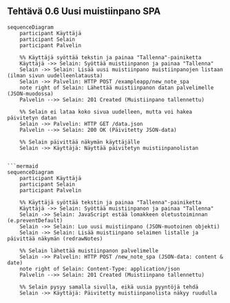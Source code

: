 ## Tehtävä 0.6 Uusi muistiinpano SPA

```mermaid
sequenceDiagram
    participant Käyttäjä
    participant Selain
    participant Palvelin

    %% Käyttäjä syöttää tekstin ja painaa "Tallenna"-painiketta
    Käyttäjä ->> Selain: Syöttää muistiinpanon ja painaa "Tallenna"
    Selain ->> Selain: Lisää uusi muistiinpano muistiinpanojen listaan (ilman sivun uudelleenlatausta)
    Selain ->> Palvelin: HTTP POST /exampleapp/new_note_spa
    note right of Selain: Lähettää muistiinpanon datan palvelimelle (JSON-muodossa)
    Palvelin -->> Selain: 201 Created (Muistiinpano tallennettu)

    %% Selain ei lataa koko sivua uudelleen, mutta voi hakea päivitetyn datan
    Selain ->> Palvelin: HTTP GET /data.json
    Palvelin -->> Selain: 200 OK (Päivitetty JSON-data)

    %% Selain päivittää näkymän käyttäjälle
    Selain ->> Käyttäjä: Näyttää päivitetyn muistiinpanolistan


```mermaid
sequenceDiagram
    participant Käyttäjä
    participant Selain
    participant Palvelin

    %% Käyttäjä syöttää tekstin ja painaa "Tallenna"-painiketta
    Käyttäjä ->> Selain: Syöttää muistiinpanon ja painaa "Tallenna"
    Selain ->> Selain: JavaScript estää lomakkeen oletustoiminnan (e.preventDefault)
    Selain ->> Selain: Luo uusi muistiinpano (JSON-muotoinen objekti)
    Selain ->> Selain: Lisää muistiinpano selaimen listalle ja päivittää näkymän (redrawNotes)
    
    %% Selain lähettää muistiinpanon palvelimelle
    Selain ->> Palvelin: HTTP POST /new_note_spa (JSON-data: content & date)
    note right of Selain: Content-Type: application/json
    Palvelin -->> Selain: 201 Created (Muistiinpano tallennettu)

    %% Selain pysyy samalla sivulla, eikä uusia pyyntöjä tehdä
    Selain ->> Käyttäjä: Päivitetty muistiinpanolista näkyy ruudulla